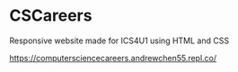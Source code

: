 # CSCareers
Responsive website made for ICS4U1 using HTML and CSS

https://computersciencecareers.andrewchen55.repl.co/

